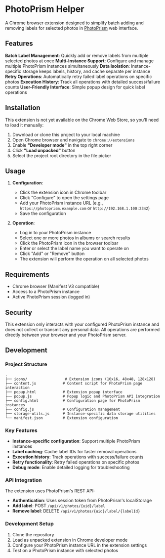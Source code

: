 # PhotoPrism Helper

A Chrome browser extension designed to simplify batch adding and removing labels for selected photos in [PhotoPrism](https://photoprism.app/) web interface.

## Features

**Batch Label Management**: Quickly add or remove labels from multiple selected photos at once
**Multi-Instance Support**: Configure and manage multiple PhotoPrism instances simultaneously
**Data Isolation**: Instance-specific storage keeps labels, history, and cache separate per instance
**Retry Operations**: Automatically retry failed label operations on specific photos
**Execution History**: Track all operations with detailed success/failure counts
**User-Friendly Interface**: Simple popup design for quick label operations

## Installation

This extension is not yet available on the Chrome Web Store, so you'll need to load it manually:

1. Download or clone this project to your local machine
2. Open Chrome browser and navigate to `chrome://extensions`
3. Enable **"Developer mode"** in the top right corner
4. Click **"Load unpacked"** button
5. Select the project root directory in the file picker

## Usage

1. **Configuration**:
   * Click the extension icon in Chrome toolbar
   * Click "Configure" to open the settings page
   * Add your PhotoPrism instance URL (e.g., `https://photoprism.example.com` or `http://192.168.1.100:2342`)
   * Save the configuration

2. **Operation**:
   * Log in to your PhotoPrism instance
   * Select one or more photos in albums or search results
   * Click the PhotoPrism icon in the browser toolbar
   * Enter or select the label name you want to operate on
   * Click "Add" or "Remove" button
   * The extension will perform the operation on all selected photos

## Requirements

- Chrome browser (Manifest V3 compatible)
- Access to a PhotoPrism instance
- Active PhotoPrism session (logged in)

## Security

This extension only interacts with your configured PhotoPrism instance and does not collect or transmit any personal data. All operations are performed directly between your browser and your PhotoPrism server.

## Development

### Project Structure
```
.
├── icons/                 # Extension icons (16x16, 48x48, 128x128)
├── content.js            # Content script for PhotoPrism page interaction
├── popup.html            # Extension popup interface
├── popup.js              # Popup logic and PhotoPrism API integration
├── config.html           # Configuration page for PhotoPrism instances
├── config.js             # Configuration management
├── storage-utils.js      # Instance-specific data storage utilities
└── manifest.json         # Extension configuration
```

### Key Features
- **Instance-specific configuration**: Support multiple PhotoPrism instances
- **Label caching**: Cache label IDs for faster removal operations
- **Execution history**: Track operations with success/failure counts
- **Retry functionality**: Retry failed operations on specific photos
- **Debug mode**: Enable detailed logging for troubleshooting

### API Integration
The extension uses PhotoPrism's REST API:
- **Authentication**: Uses session token from PhotoPrism's localStorage
- **Add label**: POST `/api/v1/photos/{uid}/label`
- **Remove label**: DELETE `/api/v1/photos/{uid}/label/{labelId}`

### Development Setup
1. Clone the repository
2. Load as unpacked extension in Chrome developer mode
3. Configure your PhotoPrism instance URL in the extension settings
4. Test on a PhotoPrism instance with selected photos
